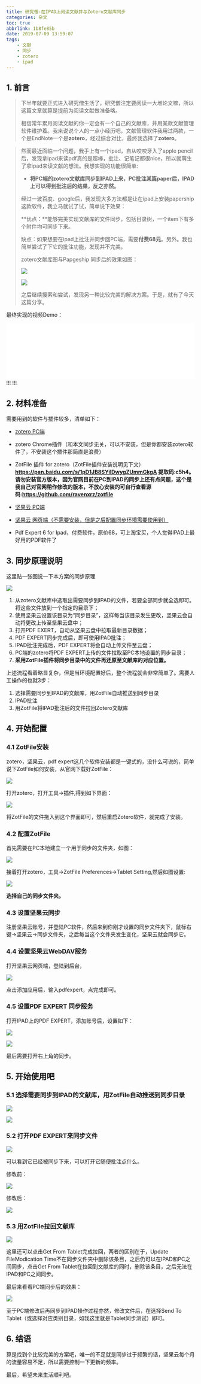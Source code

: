 ```yaml
---
title: 研究僧-在IPAD上阅读文献并与Zotero文献库同步
categories: 杂文
toc: true
abbrlink: 1b8fe85b
date: 2019-07-09 13:59:07
tags:
	- 文献
	- 同步
	- zotero
	- ipad
---
```


## 1. 前言

>  下半年就要正式进入研究僧生活了，研究僧注定要阅读一大堆论文嘛，所以这篇文章就算是提前为阅读文献做准备咯。
>
>  相信常年累月阅读文献的你一定会有一个自己的文献库，并用某款文献管理软件维护着。我来说说个人的一点小经历吧，文献管理软件我用过两款，一个是EndNote一个是**zotero**，经过综合对比，最终我选择了**zotero**。

<!-- more -->

>
>  然而最近面临一个问题，我手上有一个ipad，自从咬咬牙入了apple pencil后，发现拿ipad来读pdf真的是超棒，批注、记笔记都很nice，所以就萌生了拿ipad来读文献的想法。我想实现的功能很简单:
>
>  - **将PC端的zotero文献库同步到IPAD上来，PC批注某篇paper后，IPAD上可以得到批注后的结果，反之亦然。**
>
>  经过一波百度、google后，我发现大多方法都是让在ipad上安装papership这款软件，我立马就试了试，简单说下效果：
>
>  **优点：**能够完美实现文献库的文件同步，包括目录树，一个item下有多个附件均可同步下来。
>
>  缺点：如果想要在ipad上批注并同步回PC端，需要**付费68元**。另外。我也简单尝试了下它的批注功能，发现并不完美。
>
>  zotero文献库图与Papgeship 同步后的效果如图：
>
>  ![](https://ae01.alicdn.com/kf/HTB1ZV6dXAL0gK0jSZFtq6xQCXXap.jpg)
>
>  ![](https://ae01.alicdn.com/kf/HTB13sLbXAP2gK0jSZPx761cQpXa2.png)
>
>  之后继续搜索和尝试，发现另一种比较完美的解决方案。于是，就有了今天这篇分享。

最终实现的视频Demo：
<iframe id="spkj" src="//player.bilibili.com/player.html?aid=58535591&cid=102086302&page=1" scrolling="no" border="0" frameborder="no" framespacing="0" allowfullscreen="true" width=100%> </iframe>
!!!
<script type="text/javascript">  
document.getElementById("spkj").style.height=document.getElementById("spkj").scrollWidth*0.76+"px";
</script>
!!!



## 2. 材料准备

需要用到的软件与插件较多，清单如下：

- [zotero PC端](https://www.zotero.org/)
- zotero Chrome插件（和本文同步无关，可以不安装，但是你都安装zotero软件了，不安装这个插件那简直是浪费）
- ZotFile 插件 for zotero（ZotFile插件安装说明见下文）
  **https://pan.baidu.com/s/1pD1JB8SYiIDwygZUmmGkgA 提取码:c5h4。请勿安装官方版本，因为官网目前在PC到IPAD的同步上还有点问题，这个是我自己对官网稍作修改的版本，不放心安装的可自行查看源码:https://github.com/ravenxrz/zotfile**

- [坚果云 PC端](https://www.jianguoyun.com)
- [坚果云 网页端（不需要安装，但是之后配置同步环境需要使用到）](https://www.jianguoyun.com)
- Pdf Expert 6 for Ipad，付费软件，原价68，可上淘宝买，个人觉得IPAD上最好用的PDF软件了

## 3. 同步原理说明

这里贴一张图说一下本方案的同步原理

![](https://ae01.alicdn.com/kf/HTB1n5zaXCf2gK0jSZFPq6xsopXaS.jpg)

1. 从zotero文献库中选取出需要同步到IPAD的文件，若要全部同步就全选即可。将这些文件放到一个指定的目录下；
2. 使用坚果云设置该目录为“同步目录”，这样每当该目录发生更改，坚果云会自动将更改上传至坚果云盘中；
3. 打开PDF EXERT，自动从坚果云盘中拉取最新目录数据；
4. PDF EXPERT同步完成后，即可使用IPAD批注；
5. IPAD批注完成后，PDF EXPERT将会自动上传文件至云盘；
6. PC端的zotero将PDF EXPERT上传的文件拉取至PC本地设置的同步目录；
7. **采用ZotFile插件将同步目录中的文件再还原至文献库的对应位置。**

上述流程看着略显复杂，但是当环境配置好后，整个流程就会非常简单了。需要人工操作的也就3步：

1. 选择需要同步到IPAD的文献库，用ZotFile自动推送到同步目录
2. IPAD批注
3. 用ZotFile将IPAD批注后的文件拉回Zotero文献库

## 4. 开始配置

### 4.1 ZotFile安装

zotero，坚果云，pdf expert这几个软件安装都是一键式的，没什么可说的，简单说下ZotFile如何安装，从官网下载好ZotFile：

![](https://ae01.alicdn.com/kf/HTB1cuLdXAL0gK0jSZFtq6xQCXXap.jpg)

打开zotero，打开工具->插件,得到如下界面：

![](https://ae01.alicdn.com/kf/HTB1lu_dXAH0gK0jSZFNq6xMqXXa4.jpg)

将ZotFile的文件拖入到这个界面即可，然后重启Zotero软件，就完成了安装。

### 4.2 配置ZotFile

首先需要在PC本地建立一个用于同步的文件夹，如图：

![](https://ae01.alicdn.com/kf/HTB1QATbXCf2gK0jSZFPq6xsopXaF.jpg)

接着打开zotero，工具->ZotFile Preferences->Tablet Setting,然后如图设置:

![](https://ae01.alicdn.com/kf/HTB1oAPcXEY1gK0jSZFCq6AwqXXaR.jpg)

**选择自己的同步文件夹。**

### 4.3 设置坚果云同步

注册坚果云账号，并登陆PC软件，然后来到你刚才设置的同步文件夹下，鼠标右键->坚果云->同步文件夹，之后每当这个文件夹发生变化，坚果云就会同步它。

### 4.4 设置坚果云WebDAV服务

打开坚果云网页端，登陆到后台，

![](https://ae01.alicdn.com/kf/HTB10BPXXqL7gK0jSZFBq6xZZpXa6.jpg)

点击添加应用后，输入pdfexpert，点完成即可。

### 4.5 设置PDF EXPERT 同步服务

打开IPAD上的PDF EXPERT，添加账号后，设置如下：

![](https://ae01.alicdn.com/kf/HTB14RbdXxD1gK0jSZFK763JrVXab.png)

![](https://ae01.alicdn.com/kf/HTB1lZPeXrY1gK0jSZTE760DQVXaL.png)

最后需要打开右上角的同步。

## 5. 开始使用吧

### 5.1  选择需要同步到IPAD的文献库，用ZotFile自动推送到同步目录

![](https://ae01.alicdn.com/kf/HTB1YBzaXpT7gK0jSZFpq6yTkpXad.jpg)

![](https://ae01.alicdn.com/kf/HTB1PN2fXBr0gK0jSZFnq6zRRXXaE.jpg)

### 5.2 打开PDF EXPERT来同步文件

![](https://ae01.alicdn.com/kf/HTB1PKTeXET1gK0jSZFrq6ANCXXaT.jpg)

可以看到它已经被同步下来，可以打开它随便批注点什么。

修改前：

![](https://ae01.alicdn.com/kf/HTB1FyrfXAH0gK0jSZPiq6yvapXak.jpg)

修改后：

![](https://ae01.alicdn.com/kf/HTB1hcjeXuP2gK0jSZFoq6yuIVXaa.jpg)

### 5.3 用ZotFile拉回文献库

![](https://ae01.alicdn.com/kf/HTB1bNYbXpP7gK0jSZFjq6A5aXXa4.jpg)

这里还可以点击Get From Tablet完成拉回，两者的区别在于，Update FileModication Time不在同步文件夹中删除该条目，之后仍可以在IPAD和PC之间同步，点击Get From Tablet在拉回到文献库的同时，删除该条目，之后无法在IPAD和PC之间同步。

最后来看看PC端同步后的效果：

![](https://ae01.alicdn.com/kf/HTB1EqvcXq67gK0jSZFHq6y9jVXaL.jpg)



至于PC端修改后再同步到IPAD操作过程亦然，修改文件后，在选择Send To Tablet（或选择对应类别目录，如我这里就是Tablet同步测试）即可。

## 6. 结语

算是找到个比较完美的方案吧，唯一的不足就是同步过于频繁的话，坚果云每个月的流量容易不足，所以需要控制一下更新的频率。

最后，希望未来生活顺利吧。
